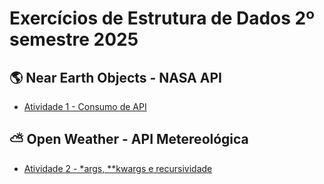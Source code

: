 # Exercícios de Estrutura de Dados 2º semestre 2025

## 🌎 Near Earth Objects - NASA API

- [Atividade 1 - Consumo de API](./NEO/app.py)

## ⛅ Open Weather - API Metereológica

- [Atividade 2 - *args, **kwargs e recursividade](./OpenWeather/main.py)
